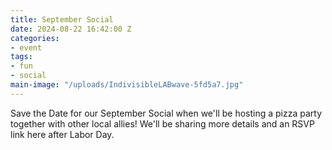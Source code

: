 ```yaml
---
title: September Social
date: 2024-08-22 16:42:00 Z
categories:
- event
tags:
- fun
- social
main-image: "/uploads/IndivisibleLABwave-5fd5a7.jpg"
---
```


Save the Date for our September Social when we'll be hosting a pizza party together with other local allies! We'll be sharing more details and an RSVP link here after Labor Day.
